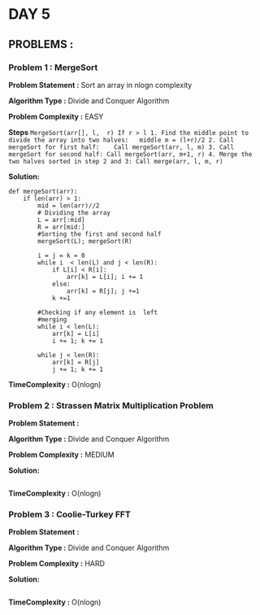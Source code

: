 # DAY 5 

## PROBLEMS : 

### Problem 1 : MergeSort

**Problem Statement :**
Sort an array in nlogn complexity

**Algorithm Type :** Divide and Conquer Algorithm

**Problem Complexity :** EASY

**Steps**
`
MergeSort(arr[], l,  r)
If r > l
     1. Find the middle point to divide the array into two halves:  
             middle m = (l+r)/2
     2. Call mergeSort for first half:   
             Call mergeSort(arr, l, m)
     3. Call mergeSort for second half:
             Call mergeSort(arr, m+1, r)
     4. Merge the two halves sorted in step 2 and 3:
             Call merge(arr, l, m, r)
`

**Solution:**

```python3
def mergeSort(arr):
    if len(arr) > 1:
        mid = len(arr)//2
        # Dividing the array
        L = arr[:mid]
        R = arr[mid:]
        #Sorting the first and second half
        mergeSort(L); mergeSort(R)
        
        i = j = k = 0
        while i  < len(L) and j < len(R):
            if L[i] < R[i]:
                arr[k] = L[i]; i += 1
            else:
                arr[k] = R[j]; j +=1
            k +=1

        #Checking if any element is  left
        #merging
        while i < len(L):
            arr[k] = L[i]
            i += 1; k += 1

        while j < len(R):
            arr[k] = R[j]
            j += 1; k += 1

```
**TimeComplexity :** O(nlogn)


### Problem 2 : Strassen Matrix Multiplication Problem

**Problem Statement :**


**Algorithm Type :** Divide and Conquer Algorithm

**Problem Complexity :** MEDIUM

**Solution:**
```python3
```
**TimeComplexity :** O(nlogn)


### Problem 3 : Coolie-Turkey FFT

**Problem Statement :**


**Algorithm Type :** Divide and Conquer Algorithm

**Problem Complexity :** HARD

**Solution:**

```python3
```
**TimeComplexity :** O(nlogn)




